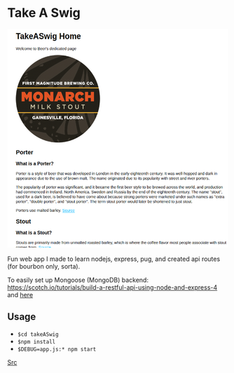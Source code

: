 # Take A Swig

<img src="pic.png" height=500 width=700/>

Fun web app I made to learn nodejs, express, pug, and created api routes (for bourbon only, sorta).

To easily set up Mongoose (MongoDB) backend: <https://scotch.io/tutorials/build-a-restful-api-using-node-and-express-4> and [here](https://www.robinwieruch.de/node-express-server-rest-api)

## Usage

- `$cd takeASwig`
- `$npm install`
- `$DEBUG=app.js:* npm start`

[Src](https://expressjs.com/en/starter/generator.html)

